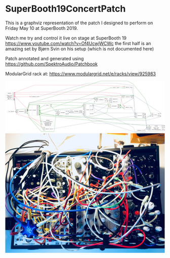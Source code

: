 # SuperBooth19ConcertPatch
This is a graphviz representation of the patch I designed to perform on Friday May 10 at SuperBooth 2019.

Watch me try and control it live on stage at SuperBooth 19 https://www.youtube.com/watch?v=Of4UcwjWCWc the first half is an amazing set by Bjørn Svin on his setup (which is not documented here)
 
Patch annotated and generated using https://github.com/SpektroAudio/Patchbook 

ModularGrid rack at: https://www.modulargrid.net/e/racks/view/925983

![patch_graph]( /Vogel_SuperBooth19a.png )
![ref_photo]( /IMG_1228.jpg )
